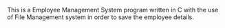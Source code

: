 This is a Employee Management System program written in C with the use of File Management system in order to save the employee details.
